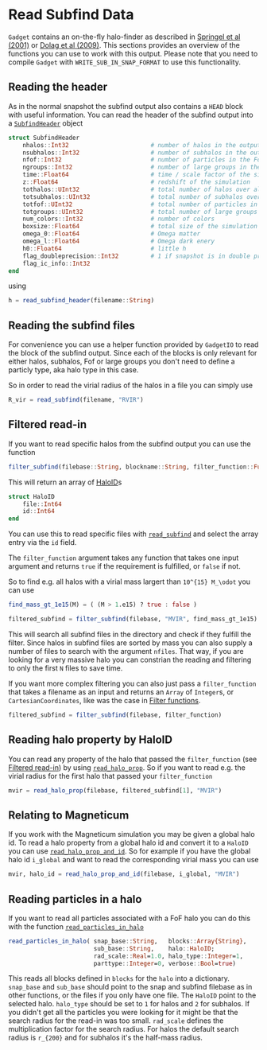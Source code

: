 # Read Subfind Data

`Gadget` contains an on-the-fly halo-finder as described in [Springel et al (2001)](https://ui.adsabs.harvard.edu/link_gateway/2001MNRAS.328..726S/doi:10.1046/j.1365-8711.2001.04912.x) or [Dolag et al (2009)](https://ui.adsabs.harvard.edu/link_gateway/2009MNRAS.399..497D/doi:10.1111/j.1365-2966.2009.15034.x).
This sections provides an overview of the functions you can use to work with this output.
Please note that you need to compile `Gadget` with `WRITE_SUB_IN_SNAP_FORMAT` to use this functionality.

## Reading the header

As in the normal snapshot the subfind output also contains a `HEAD` block with useful information.
You can read the header of the subfind output into a [`SubfindHeader`](@ref) object

```julia
struct SubfindHeader
    nhalos::Int32                       # number of halos in the output file
    nsubhalos::Int32                    # number of subhalos in the output file
    nfof::Int32                         # number of particles in the FoF
    ngroups::Int32                      # number of large groups in the output file
    time::Float64                       # time / scale factor of the simulation
    z::Float64                          # redshift of the simulation
    tothalos::UInt32                    # total number of halos over all output files
    totsubhalos::UInt32                 # total number of subhalos over all output files
    totfof::UInt32                      # total number of particles in the FoF
    totgroups::UInt32                   # total number of large groups over all output files
    num_colors::Int32                   # number of colors
    boxsize::Float64                    # total size of the simulation box
    omega_0::Float64                    # Omega matter
    omega_l::Float64                    # Omega dark enery
    h0::Float64                         # little h
    flag_doubleprecision::Int32         # 1 if snapshot is in double precision, else 0
    flag_ic_info::Int32
end
```

using

```julia
h = read_subfind_header(filename::String)
```

## Reading the subfind files


For convenience you can use a helper function provided by `GadgetIO` to read the block of the subfind output. Since each of the blocks is only relevant for either halos, subhalos, Fof or large groups you don't need to define a particly type, aka halo type in this case.

So in order to read the virial radius of the halos in a file you can simply use

```julia
R_vir = read_subfind(filename, "RVIR")
```

## Filtered read-in

If you want to read specific halos from the subfind output you can use the function

```julia
filter_subfind(filebase::String, blockname::String, filter_function::Function, nfiles::Integer=1)
```

This will return an array of [HaloID](@ref)s 

```julia
struct HaloID
    file::Int64
    id::Int64
end
```

You can use this to read specific files with [`read_subfind`](@ref) and select the array entry via the `id` field.

The `filter_function` argument takes any function that takes one input argument and returns `true` if the requirement is fulfilled, or `false` if not.

So to find e.g. all halos with a virial mass largert than ``10^{15} M_\odot`` you can use

```julia
find_mass_gt_1e15(M) = ( (M > 1.e15) ? true : false )

filtered_subfind = filter_subfind(filebase, "MVIR", find_mass_gt_1e15)
```

This will search all subfind files in the directory and check if they fulfill the filter. Since halos in subfind files are sorted by mass you can also supply a number of files to search with the argument `nfiles`. That way, if you are looking for a very massive halo you can constrian the reading and filtering to only the first `N` files to save time.

If you want more complex filtering you can also just pass a `filter_function` that takes a filename as an input and returns an `Array` of `Integer`s, or `CartesianCoordinates`, like was the case in [Filter functions](@ref).

```julia
filtered_subfind = filter_subfind(filebase, filter_function)
```

## Reading halo property by HaloID

You can read any property of the halo that passed the `filter_function` (see [Filtered read-in](@ref)) by using [`read_halo_prop`](@ref). So if you want to read e.g. the virial radius for the first halo that passed your `filter_function`

```julia
mvir = read_halo_prop(filebase, filtered_subfind[1], "MVIR")
```

## Relating to Magneticum

If you work with the Magneticum simulation you may be given a global halo id. To read a halo property from a global halo id and convert it to a `HaloID` you can use [`read_halo_prop_and_id`](@ref).
So for example if you have the global halo id `i_global` and want to read the corresponding virial mass you can use

```julia
mvir, halo_id = read_halo_prop_and_id(filebase, i_global, "MVIR")
```

## Reading particles in a halo


If you want to read all particles associated with a FoF halo you can do this with the function [`read_particles_in_halo`](@ref)

```julia
read_particles_in_halo( snap_base::String,   blocks::Array{String},
                        sub_base::String,    halo::HaloID; 
                        rad_scale::Real=1.0, halo_type::Integer=1,
                        parttype::Integer=0, verbose::Bool=true)
```

This reads all blocks defined in `blocks` for the `halo` into a dictionary. `snap_base` and `sub_base` should point to the snap and subfind filebase as in other functions, or the files if you only have one file. The `HaloID` point to the selected halo. `halo_type` should be set to `1` for halos and `2` for subhalos. 
If you didn't get all the particles you were looking for it might be that the search radius for the read-in was too small. `rad_scale` defines the multiplication factor for the search radius. For halos the default search radius is ``r_{200}`` and for subhalos it's the half-mass radius.

